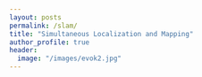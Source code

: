 ```yaml
---
layout: posts
permalink: /slam/
title: "Simultaneous Localization and Mapping"
author_profile: true
header:
  image: "/images/evok2.jpg"
---
```

